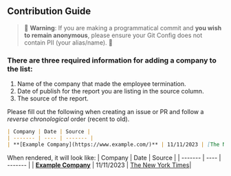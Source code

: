 ## Contribution Guide

> 🚨 **Warning**: If you are making a programmatical commit and **you wish to remain anonymous**, please ensure your Git Config does not contain PII (your alias/name). 🚨

### There are three required information for adding a company to the list:

1. Name of the company that made the employee termination.
2. Date of publish for the report you are listing in the source column. 
3. The source of the report. 

Please fill out the following when creating an issue or PR and follow a *reverse chronological* order (recent to old). 
```md
| Company | Date | Source |
| ------- | ---- | ------- | 
| **[Example Company](https://www.example.com/)** | 11/11/2023 | [The New York Times](https://www.nytimes.com/)|
```

When rendered, it will look like:
| Company | Date | Source |
| ------- | ---- | ------- | 
| **[Example Company](https://www.example.com/)** | 11/11/2023 | [The New York Times](https://www.nytimes.com/)|

